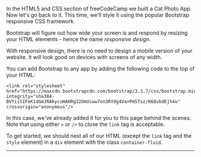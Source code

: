 <div class="challenge-instructions bootstrap"><div><section id="description">
<p>In the HTML5 and CSS section of freeCodeCamp we built a Cat Photo App. Now let's go back to it. This time, we'll style it using the popular Bootstrap responsive CSS framework.</p>
<p>Bootstrap will figure out how wide your screen is and respond by resizing your HTML elements - hence the name <dfn>responsive design</dfn>.</p>
<p>With responsive design, there is no need to design a mobile version of your website. It will look good on devices with screens of any width.</p>
<p>You can add Bootstrap to any app by adding the following code to the top of your HTML:</p>
<pre class="language-html"><code class="language-html"><span class="token tag"><span class="token tag"><span class="token punctuation">&lt;</span>link</span> <span class="token attr-name">rel</span><span class="token attr-value"><span class="token punctuation attr-equals">=</span><span class="token punctuation">"</span>stylesheet<span class="token punctuation">"</span></span> <span class="token attr-name">href</span><span class="token attr-value"><span class="token punctuation attr-equals">=</span><span class="token punctuation">"</span>https://maxcdn.bootstrapcdn.com/bootstrap/3.3.7/css/bootstrap.min.css<span class="token punctuation">"</span></span> <span class="token attr-name">integrity</span><span class="token attr-value"><span class="token punctuation attr-equals">=</span><span class="token punctuation">"</span>sha384-BVYiiSIFeK1dGmJRAkycuHAHRg32OmUcww7on3RYdg4Va+PmSTsz/K68vbdEjh4u<span class="token punctuation">"</span></span> <span class="token attr-name">crossorigin</span><span class="token attr-value"><span class="token punctuation attr-equals">=</span><span class="token punctuation">"</span>anonymous<span class="token punctuation">"</span></span><span class="token punctuation">/&gt;</span></span>
</code></pre>
<p>In this case, we've already added it for you to this page behind the scenes. Note that using either <code>&gt;</code> or <code>/&gt;</code> to close the <code>link</code> tag is acceptable.</p>
<p>To get started, we should nest all of our HTML (except the <code>link</code> tag and the <code>style</code> element) in a <code>div</code> element with the class <code>container-fluid</code>.</p>
</section></div><hr/></div>